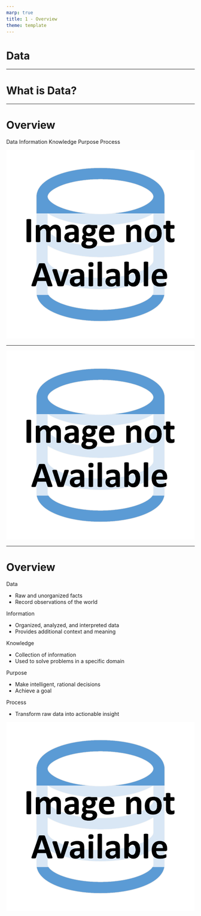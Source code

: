 ```yaml
---
marp: true
title: 1 - Overview
theme: template
---
```


<!-- _class: title-slide -->

# Data

---

<!-- _class: title-only -->

# What is Data?

---

<!-- _class: title-two-content-left-center -->

# Overview

Data
Information
Knowledge
Purpose
Process

![image An icon of a database in a flat minimalist style](images/placeholder.png)

---

<!-- _class: one-pane -->

![bg contain A photo of Matthew Renze](images/placeholder.png)

---

<!-- _class: title-two-content-left-center -->

# Overview

Data
- Raw and unorganized facts
- Record observations of the world

Information
- Organized, analyzed, and interpreted data
- Provides additional context and meaning

Knowledge
- Collection of information
- Used to solve problems in a specific domain

Purpose
- Make intelligent, rational decisions
- Achieve a goal

Process
- Transform raw data into actionable insight

![image An icon of a database in a flat minimalist style](images/placeholder.png)